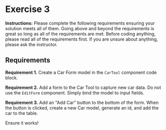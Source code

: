 # Exercise 3

**Instructions:** Please complete the following requirements ensuring your solution meets all of them. Going above and beyond the requirements is great so long as all of the requirements are met. Before coding anything, please read all of the requirements first. If you are unsure about anything, please ask the instructor.

## Requirements

**Requirement 1.** Create a Car Form model in the `CarTool` component code block.

**Requirement 2.** Add a form to the Car Tool to capture new car data. Do not use the `EditForm` component. Simply bind the model to input fields.

**Requirement 3.** Add an "Add Car" button to the bottom of the form. When the button is clicked, create a new Car model, generate an id, and add the car to the table.

Ensure it works!